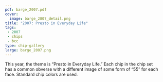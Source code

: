 ```yaml
---
pdf: barge_2007.pdf
cover:
  image: barge_2007_detail.png
title: "2007: Presto in Everyday Life"
tags:
 - 2007
 - chips
 - bcc
type: chip-gallery
large: barge_2007.png
---
```


This year, the theme is &#8220;Presto in Everyday Life.&#8221; Each chip in the
chip set has a common obverse with a different image of some form of
&#8220;55&#8221; for each face. Standard chip colors are used.
